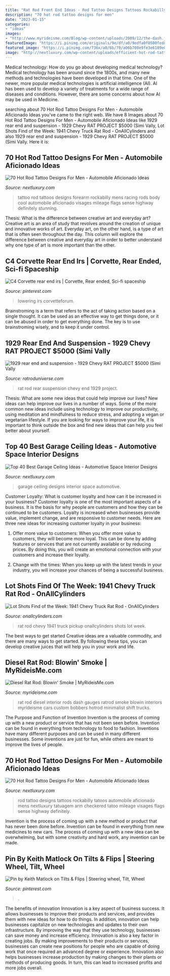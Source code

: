 ```yaml
---
title: "Rat Rod Front End Ideas - Rod Tattoo Designs Tattoos Rockabilly Tatoos Automobile Aficionado Mens Nextluxury Tatuagem Arm Checkered Tatoo Mileage Visages Flags Sense Highway Definitely"
description: "70 hot rod tattoo designs for men"
date: "2023-01-15"
categories:
- "ideas"
images:
- "http://www.myrideisme.com/Blog/wp-content/uploads/2009/12/the-dash.jpg"
featuredImage: "https://i.pinimg.com/originals/9e/df/a0/9edfa0f0500fed866dcbd6573bdd34c2.jpg"
featured_image: "https://i.pinimg.com/736x/a0/6b/70/a06b708e9fe3e6189e03b9c1c4567fe4.jpg"
image: "http://nextluxury.com/wp-content/uploads/efficient-hot-rod-tattoo-male-forearms.jpg"
---
```



Medical technology: How do you go about developing medical technology?
Medical technology has been around since the 1800s, and many new methods and technologies have been developed in that time. One of the newer, more popular medical technologies is artificial intelligence (AI). AI has been used to develop a variety of treatments for a wide range of diseases and conditions. However, there are some concerns about how AI may be used in Medicine.

	

		
searching about 70 Hot Rod Tattoo Designs For Men - Automobile Aficionado Ideas you've came to the right web. We have 8 Images about 70 Hot Rod Tattoo Designs For Men - Automobile Aficionado Ideas like 1929 rear end and suspension - 1929 Chevy RAT PROJECT $5000 (Simi Vally, Lot Shots Find of the Week: 1941 Chevy Truck Rat Rod - OnAllCylinders and also 1929 rear end and suspension - 1929 Chevy RAT PROJECT $5000 (Simi Vally. Here it is:
		
    
## 70 Hot Rod Tattoo Designs For Men - Automobile Aficionado Ideas

<img loading=lazy src="http://nextluxury.com/wp-content/uploads/best-hot-rod-tattoo-mens-forearm-design-ideas.jpg" onerror="this.onerror=null;this.src='https://tse4.mm.bing.net/th?id=OIP.2QeEqFcGRewVC3pjqP8rBAHaHa&amp;pid=15.1';" alt="70 Hot Rod Tattoo Designs For Men - Automobile Aficionado Ideas">

_Source: nextluxury.com_

>tattoo rod tattoos designs forearm rockabilly mens racing rods body cool automobile aficionado visages mileage flags sense highway definitely stunning. 

	

Thesis: What is the difference between creative art and everyday art?
Creative art is an area of study that revolves around the creation of unique and innovative works of art. Everyday art, on the other hand, is a type of art that is often seen throughout the day. This column will explore the difference between creative and everyday art in order to better understand why one type of art is more important than the other.

    
## C4 Corvette Rear End Irs | Corvette, Rear Ended, Sci-fi Spaceship

<img loading=lazy src="https://i.pinimg.com/736x/a0/6b/70/a06b708e9fe3e6189e03b9c1c4567fe4.jpg" onerror="this.onerror=null;this.src='https://tse1.mm.bing.net/th?id=OIP.w8MoDT4w8iR_XTsALbLnDgAAAA&amp;pid=15.1';" alt="C4 Corvette rear end irs | Corvette, Rear ended, Sci-fi spaceship">

_Source: pinterest.com_

>lowering irs corvetteforum. 

	

Brainstroming is a term that refers to the act of taking action based on a single thought. It can be used as an effective way to get things done, or it can be abused in order to get everything done. The key is to use brainstroming wisely, and to keep it under control.

    
## 1929 Rear End And Suspension - 1929 Chevy RAT PROJECT $5000 (Simi Vally

<img loading=lazy src="http://www.ratroduniverse.com/photos/uploads/0000001642.jpg" onerror="this.onerror=null;this.src='https://tse2.mm.bing.net/th?id=OIP.nptCWxoXZnckUMvlayHT1AHaFj&amp;pid=15.1';" alt="1929 rear end and suspension - 1929 Chevy RAT PROJECT $5000 (Simi Vally">

_Source: ratroduniverse.com_

>rat rod rear suspension chevy end 1929 project. 

	

Thesis: What are some new ideas that could help improve our lives?
New ideas can help improve our lives in a number of ways. Some of the more common new ideas include using technology to improve our productivity, using meditation and mindfulness to reduce stress, and adopting a vegan or vegetarian lifestyle. If you are looking for ways to improve your life, it is important to think outside the box and find new ideas that can help you feel better about yourself.

    
## Top 40 Best Garage Ceiling Ideas - Automotive Space Interior Designs

<img loading=lazy src="http://nextluxury.com/wp-content/uploads/masculine-wood-garage-ceiling-ideas.jpg" onerror="this.onerror=null;this.src='https://tse1.mm.bing.net/th?id=OIP.0jWCOxfg6FqYgJbSy6mxfQHaE7&amp;pid=15.1';" alt="Top 40 Best Garage Ceiling Ideas - Automotive Space Interior Designs">

_Source: nextluxury.com_

>garage ceiling designs interior space automotive. 

	

Customer Loyalty: What is customer loyalty and how can it be increased in your business?
Customer loyalty is one of the most important aspects of a business. It is the basis for why people are customers and how they can be continued to be customers. Loyalty is increased when businesses provide value, implement change, and are responsive to customer needs. Here are three new ideas for increasing customer loyalty in your business:
1. Offer more value to customers: When you offer more value to customers, they will become more loyal. This can be done by adding features or services that are not currently available or by reducing prices. By doing this, you will create an emotional connection with your customers and increase their loyalty.

2. Change with the times: When you keep up with the latest trends in your industry, you will increase your chances of being a successful business.

    
## Lot Shots Find Of The Week: 1941 Chevy Truck Rat Rod - OnAllCylinders

<img loading=lazy src="https://www.onallcylinders.com/wp-content/uploads/2017/08/30/1941-Chevy-Pickup-Rat-Rod-4.jpg" onerror="this.onerror=null;this.src='https://tse2.mm.bing.net/th?id=OIP.bKOcbtOhd7rN0vWZOzoGoAHaFj&amp;pid=15.1';" alt="Lot Shots Find of the Week: 1941 Chevy Truck Rat Rod - OnAllCylinders">

_Source: onallcylinders.com_

>rat rod chevy 1941 truck pickup onallcylinders shots lot week. 

	

The best ways to get started
Creative ideas are a valuable commodity, and there are many ways to get started. By following these tips, you can develop creative juices that will help you in your work and life.

    
## Diesel Rat Rod: Blowin&#039; Smoke | MyRideisMe.com

<img loading=lazy src="http://www.myrideisme.com/Blog/wp-content/uploads/2009/12/the-dash.jpg" onerror="this.onerror=null;this.src='https://tse3.mm.bing.net/th?id=OIP.R3jNR-NBjxYkyeIgNsMeEAHaFj&amp;pid=15.1';" alt="Diesel Rat Rod: Blowin&#039; Smoke | MyRideisMe.com">

_Source: myrideisme.com_

>rat rod diesel interior rods dash gauges ratrod smoke blowin interiors myrideisme cars custom bobbers hotrod minimalist shift trucks. 

	

The Purpose and Function of Invention
Invention is the process of coming up with a new product or service that has not been seen before. Invention can be found in everything from technology to food to fashion. Inventions have many different purposes and can be used in many different businesses. Some inventions are just for fun, while others are meant to improve the lives of people.

    
## 70 Hot Rod Tattoo Designs For Men - Automobile Aficionado Ideas

<img loading=lazy src="http://nextluxury.com/wp-content/uploads/efficient-hot-rod-tattoo-male-forearms.jpg" onerror="this.onerror=null;this.src='https://tse4.mm.bing.net/th?id=OIP.WP4Y91G-UY2fFHTXnHtuowHaHa&amp;pid=15.1';" alt="70 Hot Rod Tattoo Designs For Men - Automobile Aficionado Ideas">

_Source: nextluxury.com_

>rod tattoo designs tattoos rockabilly tatoos automobile aficionado mens nextluxury tatuagem arm checkered tatoo mileage visages flags sense highway definitely. 

	

Invention is the process of coming up with a new method or product that has never been done before. Invention can be found in everything from new medicines to new cars. The process of coming up with a new idea can be overwhelming, but with some creativity and hard work, any invention can be made.

    
## Pin By Keith Matlock On Tilts &amp; Flips | Steering Wheel, Tilt, Wheel

<img loading=lazy src="https://i.pinimg.com/originals/9e/df/a0/9edfa0f0500fed866dcbd6573bdd34c2.jpg" onerror="this.onerror=null;this.src='https://tse4.mm.bing.net/th?id=OIP.aNnPMlwxn4qnrFcucvQmCgHaFj&amp;pid=15.1';" alt="Pin by Keith Matlock on Tilts &amp; Flips | Steering wheel, Tilt, Wheel">

_Source: pinterest.com_

>. 

	

The benefits of innovation
Innovation is a key aspect of business success. It allows businesses to improve their products and services, and provides them with new ideas for how to do things. In addition, innovation can help businesses capitalize on new technologies and updates to their own infrastructure. By improving the way that they use technology, businesses can save money and increase efficiency.
Innovation is also a key factor in creating jobs. By making improvements to their products or services, businesses can create new positions for people who are capable of doing work that once required an advanced degree or experience. Innovation also helps businesses increase production by making changes to their plants or methods of producing goods. In turn, this can lead to increased profits and more jobs overall.

